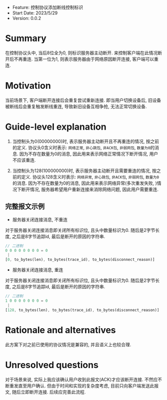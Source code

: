 - Feature: 控制协议添加断线控制标识
- Start Date: 2023/5/29
- Version: 0.0.2
# Summary

在控制协议头中, 当后8位全为0, 则标识服务器主动断开. 来控制客户端在此情况断开后不再重连.
当第一位为1, 则表示服务器由于网络原因断开连接, 客户端可以重连.

# Motivation

当前场景下, 客户端断开连接后会重复尝试重新连接. 即当用户切换设备后, 旧设备被断线后会重复触发断线重连, 导致新旧设备互相争抢, 无法正常切换设备.

# Guide-level explanation

1. 当控制头为0(00000000)时, 表示服务器主动断开且不再重连的情况, 按之前的定义. 协议头0含义时表示:
`网络正常`, `非心跳包`, `非ACK包`, `非弱网包`, `数量为0`的消息. 因为不存在数量为0的消息, 因此用来表示网络正常情况下断开情况, 用户不应该重连.

1. 当控制头为128(100000000)时, 表示服务器主动断开且需要重连的情况, 按之前的定义. 协议头128含义时表示:
`网络异常`, `非心跳包`, `非ACK包`, `非弱网包`, `数量为0`的消息. 因为不存在数量为0的消息, 因此用来表示网络异常(多次重发失败, )情况下断开情况, 服务器希望用户重新连接来消除网络问题, 因此用户需要重连.

## 完整报文示例

- 服务器关闭连接消息, 不重连

对于服务器关闭连接消息即关闭所有标识位, 且头中数量标识为0. 随后是2字节长度, 之后是8字节追踪id, 最后是断开的原因的字符串.

```rust
// 二进制
0 0 0 0 0 0 0 0 = 0
 |
[0, to_bytes(len), to_bytes(trace_id), to_bytes(disconnect_reason)]
```

- 服务器关闭连接消息, 重连

对于服务器关闭连接消息即关闭所有标识位, 且头中数量标识为0. 随后是2字节长度, 之后是8字节追踪id, 最后是断开的原因的字符串.

```rust
// 二进制
1 0 0 0 0 0 0 0 = 0
 |
[128, to_bytes(len), to_bytes(trace_id), to_bytes(disconnect_reason)]
```


# Rationale and alternatives

此方案下对之前已使用的协议情况是兼容的, 并且语义上也较合理.

# Unresolved questions

对于场景来说, 实际上我应该确认用户收到此报文(ACK)才应该断开连接. 不然应不断重发直至用户确认. 但由于时间和实现的复杂度考虑, 目前只向客户端发送此报文, 随后立即断开连接. 后续应完善此流程.
